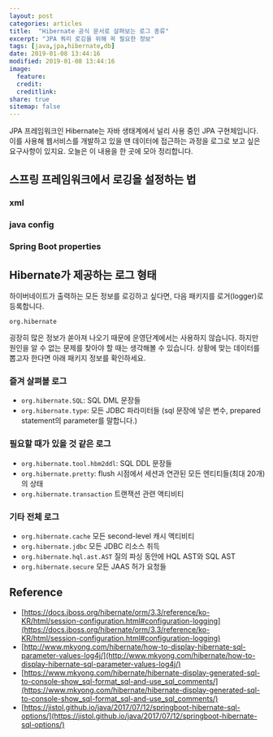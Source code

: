 ```yaml
---
layout: post
categories: articles
title:  "Hibernate 공식 문서로 살펴보는 로그 종류"
excerpt: "JPA 쿼리 로깅을 위해 꼭 필요한 정보"
tags: [java,jpa,hibernate,db]
date: 2019-01-08 13:44:16
modified: 2019-01-08 13:44:16
image: 
  feature:
  credit:
  creditlink:
share: true
sitemap: false
---
```


JPA 프레임워크인 Hibernate는 자바 생태계에서 널리 사용 중인 JPA 구현체입니다. 이를 사용해 웹서비스를 개발하고 있을 땐 데이터에 접근하는 과정을 로그로 보고 싶은 요구사항이 있지요. 오늘은 이 내용을 한 곳에 모아 정리합니다.

## 스프링 프레임워크에서 로깅을 설정하는 법

### xml

### java config

### Spring Boot properties


## Hibernate가 제공하는 로그 형태

하이버네이트가 출력하는 모든 정보를 로깅하고 싶다면, 다음 패키지를 로거(logger)로 등록합니다.

```
org.hibernate
```

굉장히 많은 정보가 쏟아져 나오기 때문에 운영단계에서는 사용하지 않습니다. 하지만 원인을 알 수 없는 문제를 찾아야 할 때는 생각해볼 수 있습니다. 상황에 맞는 데이터를 뽑고자 한다면 아래 패키지 정보를 확인하세요.

### 즐겨 살펴볼 로그

* `org.hibernate.SQL`: SQL DML 문장들
* `org.hibernate.type`: 모든 JDBC 파라미터들 (sql 문장에 넣은 변수, prepared statement의 parameter를 말합니다.)

### 필요할 때가 있을 것 같은 로그

* `org.hibernate.tool.hbm2ddl`: SQL DDL 문장들
* `org.hibernate.pretty`: flush 시점에서 세션과 연관된 모든 엔티티들(최대 20개)의 상태
* `org.hibernate.transaction`	트랜잭션 관련 액티비티

### 기타 전체 로그

* `org.hibernate.cache`	모든 second-level 캐시 액티비티
* `org.hibernate.jdbc`	모든 JDBC 리소스 취득
* `org.hibernate.hql.ast.AST`	질의 파싱 동안에 HQL AST와 SQL AST
* `org.hibernate.secure`	모든 JAAS 허가 요청들


## Reference

* [https://docs.jboss.org/hibernate/orm/3.3/reference/ko-KR/html/session-configuration.html#configuration-logging](https://docs.jboss.org/hibernate/orm/3.3/reference/ko-KR/html/session-configuration.html#configuration-logging)
* [http://www.mkyong.com/hibernate/how-to-display-hibernate-sql-parameter-values-log4j/](http://www.mkyong.com/hibernate/how-to-display-hibernate-sql-parameter-values-log4j/)
* [https://www.mkyong.com/hibernate/hibernate-display-generated-sql-to-console-show_sql-format_sql-and-use_sql_comments/](https://www.mkyong.com/hibernate/hibernate-display-generated-sql-to-console-show_sql-format_sql-and-use_sql_comments/)
* [https://jistol.github.io/java/2017/07/12/springboot-hibernate-sql-options/](https://jistol.github.io/java/2017/07/12/springboot-hibernate-sql-options/)
